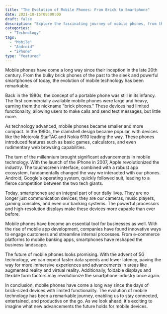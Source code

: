 ```yaml
--- 
title: "The Evolution of Mobile Phones: From Brick to Smartphone" 
date: 2021-10-15T09:00:00 
draft: false 
description: "Explore the fascinating journey of mobile phones, from the early brick phones to the powerful smartphones of today." 
categories: 
  - "Technology" 
tags: 
  - "Mobile"
  - "Android"
  - "iPhone"
type: "featured" 
---
```


<!-- Article Markdown Content -->

Mobile phones have come a long way since their inception in the late 20th century. From the bulky brick phones of the past to the sleek and powerful smartphones of today, the evolution of mobile technology has been remarkable.

Back in the 1980s, the concept of a portable phone was still in its infancy. The first commercially available mobile phones were large and heavy, earning them the nickname "brick phones." These devices had limited functionality, allowing users to make calls and send text messages, but little more.

As technology advanced, mobile phones became smaller and more compact. In the 1990s, the clamshell design became popular, with devices like the Motorola StarTAC and Nokia 6110 leading the way. These phones introduced features such as basic games, calculators, and even rudimentary web browsing capabilities.

The turn of the millennium brought significant advancements in mobile technology. With the launch of the iPhone in 2007, Apple revolutionized the industry. The touchscreen interface, combined with a robust app ecosystem, fundamentally changed the way we interacted with our phones. Android, Google's operating system, quickly followed suit, leading to a fierce competition between the two tech giants.

Today, smartphones are an integral part of our daily lives. They are no longer just communication devices; they are our cameras, music players, gaming consoles, and even our banking systems. The powerful processors and high-resolution displays make these devices more capable than ever before.

Mobile phones have become an essential tool for businesses as well. With the rise of mobile app development, companies have found innovative ways to engage customers and streamline internal processes. From e-commerce platforms to mobile banking apps, smartphones have reshaped the business landscape.

The future of mobile phones looks promising. With the advent of 5G technology, we can expect faster data speeds and lower latency, paving the way for more immersive experiences and advancements in areas like augmented reality and virtual reality. Additionally, foldable displays and flexible form factors may revolutionize the smartphone industry once again.

In conclusion, mobile phones have come a long way since the days of brick-sized devices with limited functionality. The evolution of mobile technology has been a remarkable journey, enabling us to stay connected, entertained, and productive on the go. As we look ahead, it's exciting to imagine what new advancements the future holds for mobile devices.
